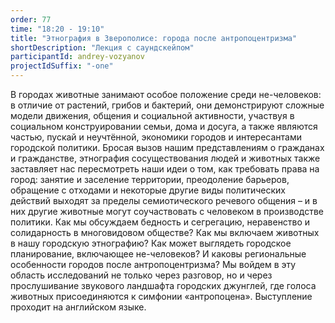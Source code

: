 ```yaml
---
order: 77
time: "18:20 - 19:10"
title: "Этнография в Зверополисе: города после антропоцентризма"
shortDescription: "Лекция с саундскейпом"
participantId: andrey-vozyanov
projectIdSuffix: "-one"
---
```


В городах животные занимают особое положение среди не-человеков: в отличие от растений, грибов и бактерий, они демонстрируют сложные модели движения, общения и социальной активности, участвуя в социальном конструировании семьи, дома и досуга, а также являются частью, пускай  и неучтённой, экономики городов и интересантами городской политики. Бросая вызов нашим представлениям о гражданах и гражданстве, этнография сосуществования людей и животных также заставляет нас пересмотреть наши идеи о том, как требовать права на город: занятие и заселение территории, преодоление барьеров, обращение с отходами и некоторые другие виды политических действий выходят за пределы семиотического речевого общения – и в них другие животные могут соучаствовать с человеком в производстве политики. Как мы обсуждаем бедность и сегрегацию, неравенство и солидарность в многовидовом обществе? Как мы включаем животных в нашу городскую этнографию? Как может выглядеть городское планирование, включающее не-человеков? И каковы региональные особенности городов после антропоцентризма? Мы войдем в эту область исследований не только через разговор, но и через прослушивание звукового ландшафта городских джунглей, где голоса животных присоединяются к симфонии «антропоцена».
Выступление проходит на английском языке.
